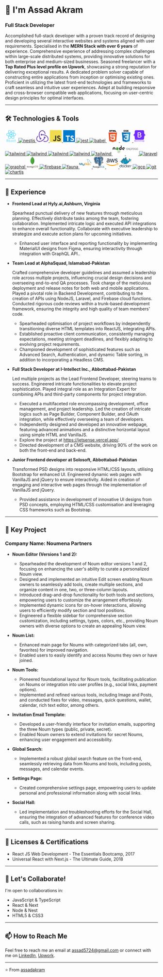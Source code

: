 # 👋 I'm Assad Akram
### Full Stack Developer



Accomplished full-stack developer with a proven track record of designing and developing several interactive websites and systems aligned with user requirements. Specialised in the **MERN Stack with over 6 years** of experience. Comprehensive experience of addressing complex challenges within large-scale distributed systems, providing innovative solutions for both enterprise and medium-sized businesses. Seasoned freelancer with a **Top Rated Plus level profile on Upwork**, showcasing a strong reputation for delivering exceptional results. A dedicated problem solver capable of constructing entire applications from inception or optimising existing ones. Proficient in utilizing the latest front-end technologies and frameworks to craft seamless and intuitive user experiences. Adept at building responsive and cross-browser compatible web applications, focusing on user-centric design principles for optimal interfaces.

---

## 🛠️ Technologies & Tools

<p align="left"> <a href="https://reactjs.org/" target="_blank" rel="noreferrer"> <img src="https://raw.githubusercontent.com/devicons/devicon/master/icons/react/react-original-wordmark.svg" alt="react" width="40" height="40"/> </a> <a href="https://nestjs.com/" target="_blank" rel="noreferrer"> <img src="https://cdn.worldvectorlogo.com/logos/next-js.svg" alt="nestjs" width="40" height="40"/> </a> <a href="https://redux.js.org" target="_blank" rel="noreferrer"> <img src="https://raw.githubusercontent.com/devicons/devicon/master/icons/redux/redux-original.svg" alt="redux" width="40" height="40"/> </a> <a href="https://developer.mozilla.org/en-US/docs/Web/JavaScript" target="_blank" rel="noreferrer"> <img src="https://raw.githubusercontent.com/devicons/devicon/master/icons/javascript/javascript-original.svg" alt="javascript" width="40" height="40"/> </a> <a href="https://www.typescriptlang.org/" target="_blank" rel="noreferrer"> <img src="https://raw.githubusercontent.com/devicons/devicon/master/icons/typescript/typescript-original.svg" alt="typescript" width="40" height="40"/> </a>   <a href="https://jestjs.io" target="_blank" rel="noreferrer"> <img src="https://www.vectorlogo.zone/logos/jestjsio/jestjsio-icon.svg" alt="jest" width="40" height="40"/> </a>  <a href="https://babeljs.io/" target="_blank" rel="noreferrer"> <img src="https://www.vectorlogo.zone/logos/babeljs/babeljs-icon.svg" alt="babel" width="40" height="40"/> </a><a href="https://www.w3.org/html/" target="_blank" rel="noreferrer"> <img src="https://raw.githubusercontent.com/devicons/devicon/master/icons/html5/html5-original-wordmark.svg" alt="html5" width="40" height="40"/> </a> <a href="https://www.w3schools.com/css/" target="_blank" rel="noreferrer"> <img src="https://raw.githubusercontent.com/devicons/devicon/master/icons/css3/css3-original-wordmark.svg" alt="css3" width="40" height="40"/> </a>  <a href="https://getbootstrap.com" target="_blank" rel="noreferrer"> <img src="https://raw.githubusercontent.com/devicons/devicon/master/icons/bootstrap/bootstrap-plain-wordmark.svg" alt="bootstrap" width="40" height="40"/> </a> <a href="https://tailwindcss.com/" target="_blank" rel="noreferrer"> <img src="https://www.vectorlogo.zone/logos/tailwindcss/tailwindcss-icon.svg" alt="tailwind" width="40" height="40"/> </a> <a href="https://styled-components.com/" target="_blank" rel="noreferrer"> <img src="https://miro.medium.com/v2/resize:fit:318/1*7jRD5QhgARucFKvRHFxpOg.png" alt="tailwind" width="40" height="40"/> </a> <a href="https://bulma.io/extensions/" target="_blank" rel="noreferrer"> <img src="https://image.pngaaa.com/787/6130787-middle.png" alt="tailwind" width="40" height="40"/> </a> <a href="https://mui.com/material-ui/" target="_blank" rel="noreferrer"> <img src="https://w7.pngwing.com/pngs/761/513/png-transparent-material-ui-logo.png" alt="tailwind" width="40" height="40"/></a><a href="https://ionicframework.com/docs/" target="_blank" rel="noreferrer"> <img src="https://banner2.cleanpng.com/20181126/aaz/kisspng-ionic-apache-cordova-software-framework-mobile-app-5bfc36aa6e20c6.7150215215432557224511.jpg" alt="tailwind" width="60" height="40"/></a><a href="https://nodejs.org" target="_blank" rel="noreferrer"> <img src="https://raw.githubusercontent.com/devicons/devicon/master/icons/nodejs/nodejs-original-wordmark.svg" alt="nodejs" width="40" height="40"/> </a><a href="https://expressjs.com" target="_blank" rel="noreferrer"> <img src="https://raw.githubusercontent.com/devicons/devicon/master/icons/express/express-original-wordmark.svg" alt="express" width="40" height="40"/> </a> <a href="https://laravel.com/docs/5.6/installation" target="_blank" rel="noreferrer"> <img src="https://encrypted-tbn0.gstatic.com/images?q=tbn:ANd9GcQEpZ8-IOtzlfXVDWcadW_cOjSGX9MKTFYibg&s" alt="laravel" width="40" height="40"/> </a><a href="https://graphql.org" target="_blank" rel="noreferrer"> <img src="https://www.vectorlogo.zone/logos/graphql/graphql-icon.svg" alt="graphql" width="40" height="40"/> </a><a href="https://www.mongodb.com/" target="_blank" rel="noreferrer"> <img src="https://raw.githubusercontent.com/devicons/devicon/master/icons/mongodb/mongodb-original-wordmark.svg" alt="mongodb" width="40" height="40"/> </a><a href="https://firebase.google.com/" target="_blank" rel="noreferrer"> <img src="https://www.vectorlogo.zone/logos/firebase/firebase-icon.svg" alt="firebase" width="40" height="40"/> </a><a href="https://fauna.com/" target="_blank" rel="noreferrer"> <img src="https://seeklogo.com/images/F/fauna-logo-DC9CCCF6DB-seeklogo.com.png" alt="fauna" width="40" height="40"/> </a><a href="https://www.mysql.com/" target="_blank" rel="noreferrer"> <img src="https://raw.githubusercontent.com/devicons/devicon/master/icons/mysql/mysql-original-wordmark.svg" alt="mysql" width="40" height="40"/> </a>   <a href="https://www.postgresql.org" target="_blank" rel="noreferrer"> <img src="https://raw.githubusercontent.com/devicons/devicon/master/icons/postgresql/postgresql-original-wordmark.svg" alt="postgresql" width="40" height="40"/> </a><a href="https://aws.amazon.com" target="_blank" rel="noreferrer"> <img src="https://raw.githubusercontent.com/devicons/devicon/master/icons/amazonwebservices/amazonwebservices-original-wordmark.svg" alt="aws" width="40" height="40"/> </a>  <a href="https://www.docker.com/" target="_blank" rel="noreferrer"> <img src="https://raw.githubusercontent.com/devicons/devicon/master/icons/docker/docker-original-wordmark.svg" alt="docker" width="40" height="40"/> </a><a href="https://cloud.google.com" target="_blank" rel="noreferrer"> <img src="https://www.vectorlogo.zone/logos/google_cloud/google_cloud-icon.svg" alt="gcp" width="40" height="40"/> </a> <a href="https://git-scm.com/" target="_blank" rel="noreferrer"> <img src="https://www.vectorlogo.zone/logos/git-scm/git-scm-icon.svg" alt="git" width="40" height="40"/> </a><a href="https://www.chartjs.org" target="_blank" rel="noreferrer"> <img src="https://www.chartjs.org/media/logo-title.svg" alt="chartjs" width="40" height="40"/> </a></p>

---

## 💼 Experience

- **Frontend Lead at Hyly.ai,Ashburn, Virginia** 

  Spearhead punctual delivery of new features through meticulous planning. Effectively distribute tasks among the team, fostering collaboration. Implemented intricate logic and executed API integrations to enhance overall functionality. Collaborate with executive leadership to strategize and execute action plans for upcoming initiatives.
  - Enhanced user interface and reporting functionality by implementing MaterialUI designs from Figma, ensuring interactivity through integration with GraphQL API..

- **Team Lead at AlphaSquad, Islamabad-Pakistan**

  Crafted comprehensive developer guidelines and assumed a leadership role across multiple projects, influencing crucial design decisions and overseeing end-to-end QA processes. Took charge of the meticulous deployment and release notes for both web and mobile applications. Played a pivotal role in Backend Development, contributing to the creation of APIs using NodeJS, Laravel, and Firebase cloud functions. Conducted rigorous code reviews within a trunk-based development framework, ensuring the integrity and high quality of team members' code.

  - Spearheaded optimisation of project workflows by independently transitioning diverse HTML templates into ReactJS, integrating APIs.
  - Established proactive client communication, consistently managing expectations, meeting stringent deadlines, and flexibly adapting to evolving project requirements.
  - Championed development of sophisticated features such as Advanced Search, Authentication, and dynamic Table sorting, in addition to incorporating a Headless CMS.

- **Full Stack Developer at I-Intellect Inc., Abbottabad-Pakistan**

  Led multiple projects as the Lead Frontend Developer, steering teams to success. Engineered intricate functionalities to elevate project sophistication. Played integral role as an Integration Expert for combining APIs and third-party components for project integration.

  - Executed a multifaceted role encompassing development, office management, and project leadership. Led the creation of intricate logics such as Page Builder, Component Builder, and OAuth integration, while effectively overseeing a team of developers.
  - Independently designed and developed an innovative webpage, featuring advanced animations and a distinctive horizontal layout using simple HTML and VanillaJS.
  - Explore the project at https://jetsense.vercel.app/.
  - Directed development of a CMS website, driving 90% of the work on both the front-end and back-end.
  
- **Junior Frontend developer at Solosoft, Abbottabad-Pakistan**

  Transformed PSD designs into responsive HTML/CSS layouts, utilising Bootstrap for enhanced UI. Engineered dynamic web pages with VanillaJS and jQuery to ensure interactivity. Aided in creation of engaging and interactive web pages through the implementation of VanillaJS and jQuery.

  - Provided assistance in development of innovative UI designs from PSD concepts, employing HTML/CSS customisation and leveraging CSS frameworks such as Bootstrap.
  
---

## 🎯 Key Project
### Company Name: Noumena Partners

- **Noum Editor (Versions 1 and 2):**

  - Spearheaded the development of Noum editor versions 1 and 2, focusing on enhancing the user's ability to curate a personalized Noum view.
  - Designed and implemented an intuitive Edit screen enabling Noum owners to seamlessly add tools, create multiple sections, and organize content in one, two, or three-column layouts.
  - Introduced drag-and-drop functionality for both tools and sections, empowering users to customize the arrangement effortlessly.
  - Implemented dynamic icons for on-hover interactions, allowing users to efficiently modify section and tool positions.
  - Engineered a flexible sidebar for comprehensive section customization, including settings, types, colors, etc., providing Noum owners with diverse options to create an appealing Noum view.
  
- **Noum List:**
    - Enhanced main page for Noums with categorized tabs (all, own, favorites) for improved navigation.
    - Enabled users to easily identify and access Noums they own or have joined.
- **Noum Tools:**
    - Pioneered foundational layout for Noum tools, facilitating publication on Noums or integration into user profiles (e.g., social links, payment options).
    - Implemented and refined various tools, including Image and Posts, and conducted fixes for video, messages, quick questions, wallet, calendar, rich text editor, among others.
- **Invitation Email Template:**
     - Developed a user-friendly interface for invitation emails, supporting the three Noum types (public, private, secret).
     - Enabled Noum owners to extend invitations for secret Noums, enhancing user engagement and accessibility.
- **Global Search:**
    - Implemented a robust global search feature on the front-end, seamlessly retrieving data from Noums and tools, including posts, messages, and calendar events.
- **Settings Page:**
    - Created comprehensive settings page, empowering users to update personal and professional information along with social links.
- **Social Hall:**
    - Led implementation and troubleshooting efforts for the Social Hall, ensuring the integration of advanced features for conference video calls, such as raising hands and screen sharing. 
---

## 🏅 Licenses & Certifications
- React JS Web Development - The Essentials Bootcamp, 2017
- Universal React with Next.js - The Ultimate Guide, 2018

---
## 🤝 Let's Collaborate!

I'm open to collaborations in:

- JavaScript & TypeScript
- React & Next
- Node & Nest
- HTML5 & CSS3
---

## 📫 How to Reach Me

Feel free to reach me an email at [assad5724@gmail.com](mailto:assad5724@gmail.com) or connect with me on [LinkedIn](https://www.linkedin.com/in/assadakram/), [Upwork](https://www.upwork.com/freelancers/assadakram).

---

⭐️ From [assadakram](https://github.com/assadakram)
